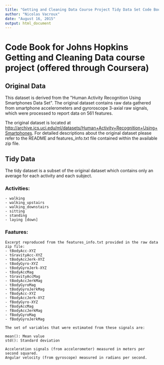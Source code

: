 ```yaml
---
title: "Getting and Cleaning Data Course Project Tidy Data Set Code Book"
author: "Nicolas Vacroux"
date: "August 16, 2015"
output: html_document
---
```


# Code Book for Johns Hopkins Getting and Cleaning Data course project (offered through Coursera)


## Original Data

This dataset is derived from the "Human Activity Recognition Using Smartphones Data Set".  The original dataset contains raw data gathered from smartphone accelerometers and gyroroscope 3-axial raw signals, which were processed to report data on 561 features.

The original dataset is located at http://archive.ics.uci.edu/ml/datasets/Human+Activity+Recognition+Using+Smartphones.  For detailed descriptions about the original dataset please refer to the README and features_info.txt file contained within the available zip file.


## Tidy Data

The tidy dataset is a subset of the original dataset which contains only an average for each activity and each subject.

### Activities:
    - walking
    - walking_upstairs
    - walking_downstairs
    - sitting
    - standing
    - laying [down]

### Faatures:
    Excerpt reproduced from the features_info.txt provided in the raw data zip file:
	- tBodyAcc-XYZ
	- tGravityAcc-XYZ
	- tBodyAccJerk-XYZ
	- tBodyGyro-XYZ
	- tBodyGyroJerk-XYZ
	- tBodyAccMag
	- tGravityAccMag
	- tBodyAccJerkMag
	- tBodyGyroMag
	- tBodyGyroJerkMag
	- fBodyAcc-XYZ
	- fBodyAccJerk-XYZ
	- fBodyGyro-XYZ
	- fBodyAccMag
	- fBodyAccJerkMag
	- fBodyGyroMag
	- fBodyGyroJerkMag

	The set of variables that were estimated from these signals are: 

	mean(): Mean value
	std(): Standard deviation
	
	Acceleration signals (from accelerometer) measured in meters per second squared.
	Angular velocity (from gyroscope) measured in radians per second.